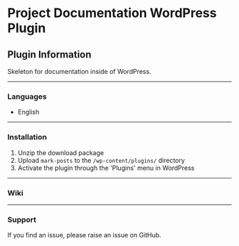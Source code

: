 # Project Documentation WordPress Plugin

## Plugin Information

Skeleton for documentation inside of WordPress.

***

### Languages

* English

***

### Installation

1. Unzip the download package
2. Upload `mark-posts` to the `/wp-content/plugins/` directory
3. Activate the plugin through the 'Plugins' menu in WordPress

***

### Wiki

***

### Support

If you find an issue, please raise an issue on GitHub.